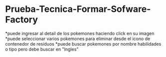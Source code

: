 # Prueba-Tecnica-Formar-Sofware-Factory
*puede ingresar al detail de los pokemones haciendo click en su imagen
*puede seleccionar varios pokemones para eliminar desde el icono de contenedor de residuos
*puede buscar pokemones por nombre habilidades o tipo pero debe buscar en "Ingles"
